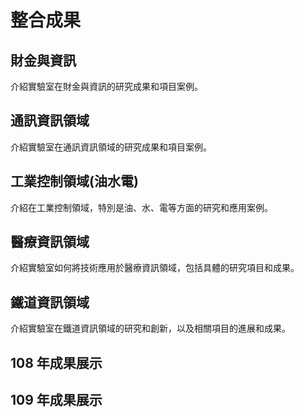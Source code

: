# 整合成果

## 財金與資訊

介紹實驗室在財金與資訊的研究成果和項目案例。

## 通訊資訊領域

介紹實驗室在通訊資訊領域的研究成果和項目案例。

## 工業控制領域(油水電)

介紹在工業控制領域，特別是油、水、電等方面的研究和應用案例。

## 醫療資訊領域

介紹實驗室如何將技術應用於醫療資訊領域，包括具體的研究項目和成果。

## 鐵道資訊領域

介紹實驗室在鐵道資訊領域的研究和創新，以及相關項目的進展和成果。


## 108 年成果展示



## 109 年成果展示

